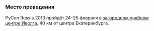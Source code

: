 ### Место проведения

PyCon Russia 2013 пройдёт 24&ndash;25 февраля в [загородном учебном центре Иволга](http://www.ivolga-ural.ru/), 40 км от центра Екатеринбурга.

